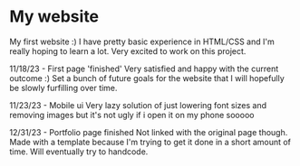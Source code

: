 # My website
My first website :) I have pretty basic experience in HTML/CSS and I'm really hoping to learn a lot. Very excited to work on this project.

11/18/23 - First page 'finished'
Very satisfied and happy with the current outcome :) Set a bunch of future goals for the website that I will hopefully be slowly furfilling over time.

11/23/23 - Mobile ui
Very lazy solution of just lowering font sizes and removing images but it's not ugly if i open it on my phone sooooo

12/31/23 - Portfolio page finished
Not linked with the original page though. Made with a template because I'm trying to get it done in a short amount of time. Will eventually try to handcode. 
